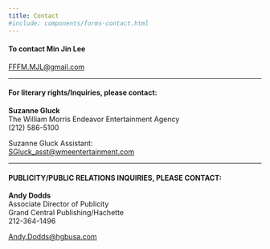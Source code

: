 ```yaml
---
title: Contact
#include: components/forms-contact.html
---
```

#### To contact Min Jin Lee

<FFFM.MJL@gmail.com>

---

#### For literary rights/Inquiries, please contact:  

**Suzanne Gluck**  
The William Morris Endeavor Entertainment Agency  
(212) 586-5100  

Suzanne Gluck Assistant:  
<SGluck_asst@wmeentertainment.com>
 
---

#### PUBLICITY/PUBLIC RELATIONS INQUIRIES, PLEASE CONTACT:

**Andy Dodds**  
Associate Director of Publicity  
Grand Central Publishing/Hachette  
212-364-1496  

<Andy.Dodds@hgbusa.com>